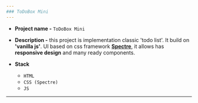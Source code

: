 ```yaml
---
### ToDoBox Mini
---
```



+ **Project name -** `ToDoBox Mini`

+ **Description -** this project is implementation classic 'todo list'. It build on **'vanilla js'**. UI based on css framework **[Spectre](https://picturepan2.github.io/spectre/index.html)**, it allows has **responsive design** and many ready components.


+ **Stack**
   - `HTML`
   - `CSS (Spectre)`
   - `JS`

---
